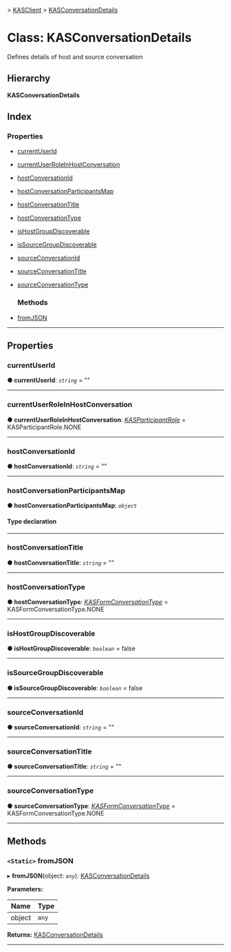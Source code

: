 [](../README.md) > [KASClient](../modules/kasclient.md) > [KASConversationDetails](../classes/kasclient.kasconversationdetails.md)

# Class: KASConversationDetails

Defines details of host and source conversation
## Hierarchy

**KASConversationDetails**

## Index

### Properties

* [currentUserId](kasclient.kasconversationdetails.md#currentuserid)
* [currentUserRoleInHostConversation](kasclient.kasconversationdetails.md#currentuserroleinhostconversation)
* [hostConversationId](kasclient.kasconversationdetails.md#hostconversationid)
* [hostConversationParticipantsMap](kasclient.kasconversationdetails.md#hostconversationparticipantsmap)
* [hostConversationTitle](kasclient.kasconversationdetails.md#hostconversationtitle)
* [hostConversationType](kasclient.kasconversationdetails.md#hostconversationtype)
* [isHostGroupDiscoverable](kasclient.kasconversationdetails.md#ishostgroupdiscoverable)
* [isSourceGroupDiscoverable](kasclient.kasconversationdetails.md#issourcegroupdiscoverable)
* [sourceConversationId](kasclient.kasconversationdetails.md#sourceconversationid)
* [sourceConversationTitle](kasclient.kasconversationdetails.md#sourceconversationtitle)
* [sourceConversationType](kasclient.kasconversationdetails.md#sourceconversationtype)
  ### Methods

* [fromJSON](kasclient.kasconversationdetails.md#fromjson)

---

## Properties

<a id="currentuserid"></a>

###  currentUserId

**● currentUserId**: *`string`* = ""

___
<a id="currentuserroleinhostconversation"></a>

###  currentUserRoleInHostConversation

**● currentUserRoleInHostConversation**: *[KASParticipantRole](../enums/kasclient.kasparticipantrole.md)* =  KASParticipantRole.NONE

___
<a id="hostconversationid"></a>

###  hostConversationId

**● hostConversationId**: *`string`* = ""

___
<a id="hostconversationparticipantsmap"></a>

###  hostConversationParticipantsMap

**● hostConversationParticipantsMap**: *`object`*

#### Type declaration

___
<a id="hostconversationtitle"></a>

###  hostConversationTitle

**● hostConversationTitle**: *`string`* = ""

___
<a id="hostconversationtype"></a>

###  hostConversationType

**● hostConversationType**: *[KASFormConversationType](../enums/kasclient.kasformconversationtype.md)* =  KASFormConversationType.NONE

___
<a id="ishostgroupdiscoverable"></a>

###  isHostGroupDiscoverable

**● isHostGroupDiscoverable**: *`boolean`* = false

___
<a id="issourcegroupdiscoverable"></a>

###  isSourceGroupDiscoverable

**● isSourceGroupDiscoverable**: *`boolean`* = false

___
<a id="sourceconversationid"></a>

###  sourceConversationId

**● sourceConversationId**: *`string`* = ""

___
<a id="sourceconversationtitle"></a>

###  sourceConversationTitle

**● sourceConversationTitle**: *`string`* = ""

___
<a id="sourceconversationtype"></a>

###  sourceConversationType

**● sourceConversationType**: *[KASFormConversationType](../enums/kasclient.kasformconversationtype.md)* =  KASFormConversationType.NONE

___

## Methods

<a id="fromjson"></a>

### `<Static>` fromJSON

▸ **fromJSON**(object: *`any`*): [KASConversationDetails](kasclient.kasconversationdetails.md)

**Parameters:**

| Name | Type |
| ------ | ------ |
| object | `any` |

**Returns:** [KASConversationDetails](kasclient.kasconversationdetails.md)

___

